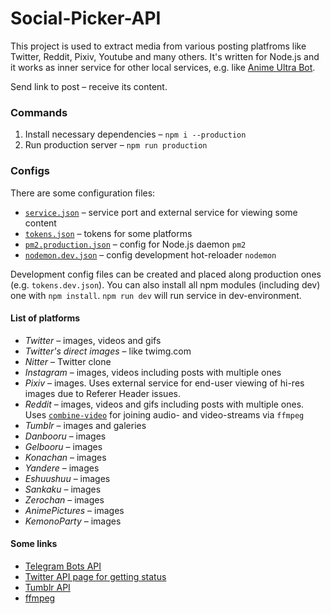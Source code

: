 # Social-Picker-API

This project is used to extract media from various posting platfroms like Twitter, Reddit, Pixiv, Youtube and many others. It's written for Node.js and it works as inner service for other local services, e.g. like [Anime Ultra Bot](https://github.com/serguun42/Anime-Ultra-Bot).

Send link to post – receive its content.

### Commands
1. Install necessary dependencies – `npm i --production`
2. Run production server – `npm run production`

### Configs

There are some configuration files:
* [`service.json`](./config/service.json) – service port and external service for viewing some content
* [`tokens.json`](./config/tokens.json) – tokens for some platforms
* [`pm2.production.json`](./config/pm2.production.json) – config for Node.js daemon `pm2`
* [`nodemon.dev.json`](./config/nodemon.dev.json) – config development hot-reloader `nodemon`

Development config files can be created and placed along production ones (e.g. `tokens.dev.json`). You can also install all npm modules (including dev) one with `npm install`. `npm run dev` will run service in dev-environment.

#### List of platforms

* *Twitter* – images, videos and gifs
* *Twitter's direct images* – like twimg.com
* *Nitter* – Twitter clone
* *Instagram* – images, videos including posts with multiple ones
* *Pixiv* – images. Uses external service for end-user viewing of hi-res images due to Referer Header issues.
* *Reddit* – images, videos and gifs including posts with multiple ones. Uses [`combine-video`](./util/combine-video.js) for joining audio- and video-streams via `ffmpeg`
* *Tumblr* – images and galeries
* *Danbooru* – images
* *Gelbooru* – images
* *Konachan* – images
* *Yandere* – images
* *Eshuushuu* – images
* *Sankaku* – images
* *Zerochan* – images
* *AnimePictures* – images
* *KemonoParty* – images


#### Some links
* [Telegram Bots API](https://core.telegram.org/bots/api)
* [Twitter API page for getting status](https://developer.twitter.com/en/docs/tweets/post-and-engage/api-reference/get-statuses-show-id)
* [Tumblr API](https://www.tumblr.com/docs/en/api/v2)
* [ffmpeg](https://ffmpeg.org/ffmpeg.html)
